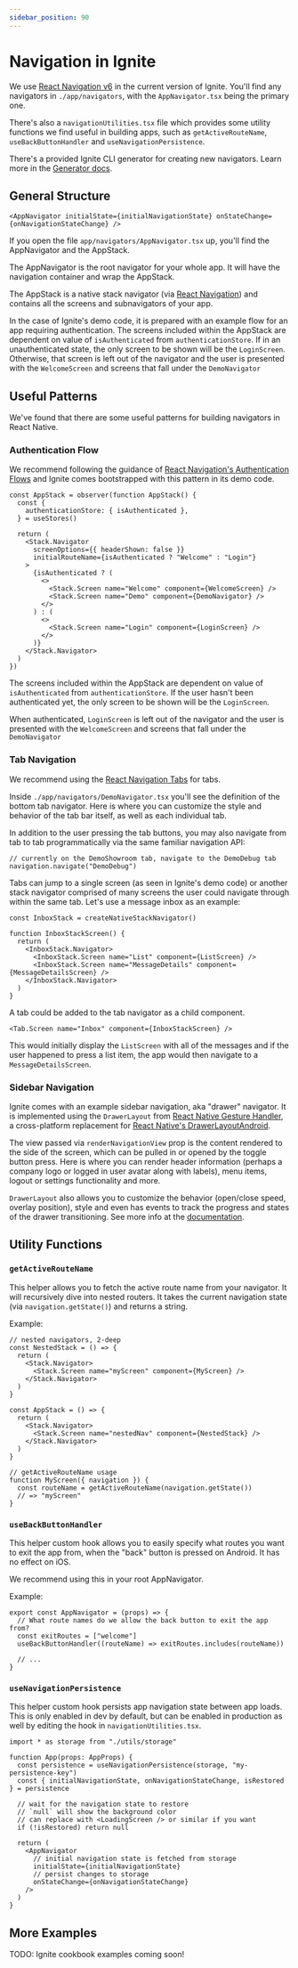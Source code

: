 ```yaml
---
sidebar_position: 90
---
```


# Navigation in Ignite

We use [React Navigation v6](https://reactnavigation.org/docs/getting-started/) in the current version of Ignite. You'll find any navigators in `./app/navigators`, with the `AppNavigator.tsx` being the primary one.

There's also a `navigationUtilities.tsx` file which provides some utility functions we find useful in building apps, such as `getActiveRouteName`, `useBackButtonHandler` and `useNavigationPersistence`.

There's a provided Ignite CLI generator for creating new navigators. Learn more in the [Generator docs](../Generators.md#navigator-generator).

## General Structure

```tsx
<AppNavigator initialState={initialNavigationState} onStateChange={onNavigationStateChange} />
```

If you open the file `app/navigators/AppNavigator.tsx` up, you'll find the AppNavigator and the AppStack.

The AppNavigator is the root navigator for your whole app. It will have the navigation container and wrap the AppStack.

The AppStack is a native stack navigator (via [React Navigation](https://reactnavigation.org/docs/hello-react-navigation#creating-a-native-stack-navigator)) and contains all the screens and subnavigators of your app.

In the case of Ignite's demo code, it is prepared with an example flow for an app requiring authentication. The screens included within the AppStack are dependent on value of `isAuthenticated` from `authenticationStore`. If in an unauthenticated state, the only screen to be shown will be the `LoginScreen`. Otherwise, that screen is left out of the navigator and the user is presented with the `WelcomeScreen` and screens that fall under the `DemoNavigator`

## Useful Patterns

We've found that there are some useful patterns for building navigators in React Native.

### Authentication Flow

We recommend following the guidance of [React Navigation's Authentication Flows](https://reactnavigation.org/docs/auth-flow/) and Ignite comes bootstrapped with this pattern in its demo code.

```tsx
const AppStack = observer(function AppStack() {
  const {
    authenticationStore: { isAuthenticated },
  } = useStores()

  return (
    <Stack.Navigator
      screenOptions={{ headerShown: false }}
      initialRouteName={isAuthenticated ? "Welcome" : "Login"}
    >
      {isAuthenticated ? (
        <>
          <Stack.Screen name="Welcome" component={WelcomeScreen} />
          <Stack.Screen name="Demo" component={DemoNavigator} />
        </>
      ) : (
        <>
          <Stack.Screen name="Login" component={LoginScreen} />
        </>
      )}
    </Stack.Navigator>
  )
})
```

The screens included within the AppStack are dependent on value of `isAuthenticated` from `authenticationStore`. If the user hasn't been authenticated yet, the only screen to be shown will be the `LoginScreen`.

When authenticated, `LoginScreen` is left out of the navigator and the user is presented with the `WelcomeScreen` and screens that fall under the `DemoNavigator`

### Tab Navigation

We recommend using the [React Navigation Tabs](https://reactnavigation.org/docs/tab-based-navigation/) for tabs.

Inside `./app/navigators/DemoNavigator.tsx` you'll see the definition of the bottom tab navigator. Here is where you can customize the style and behavior of the tab bar itself, as well as each individual tab.

In addition to the user pressing the tab buttons, you may also navigate from tab to tab programmatically via the same familiar navigation API:

```tsx
// currently on the DemoShowroom tab, navigate to the DemoDebug tab
navigation.navigate("DemoDebug")
```

Tabs can jump to a single screen (as seen in Ignite's demo code) or another stack navigator comprised of many screens the user could navigate through within the same tab. Let's use a message inbox as an example:

```tsx
const InboxStack = createNativeStackNavigator()

function InboxStackScreen() {
  return (
    <InboxStack.Navigator>
      <InboxStack.Screen name="List" component={ListScreen} />
      <InboxStack.Screen name="MessageDetails" component={MessageDetailsScreen} />
    </InboxStack.Navigator>
  )
}
```

A tab could be added to the tab navigator as a child component.

`<Tab.Screen name="Inbox" component={InboxStackScreen} />`

This would initially display the `ListScreen` with all of the messages and if the user happened to press a list item, the app would then navigate to a `MessageDetailsScreen`.

### Sidebar Navigation

Ignite comes with an example sidebar navigation, aka "drawer" navigator. It is implemented using the `DrawerLayout` from [React Native Gesture Handler](https://docs.swmansion.com/react-native-gesture-handler/docs/api/components/drawer-layout/), a cross-platform replacement for [React Native's DrawerLayoutAndroid](https://reactnative.dev/docs/drawerlayoutandroid.html).

The view passed via `renderNavigationView` prop is the content rendered to the side of the screen, which can be pulled in or opened by the toggle button press. Here is where you can render header information (perhaps a company logo or logged in user avatar along with labels), menu items, logout or settings functionality and more.

`DrawerLayout` also allows you to customize the behavior (open/close speed, overlay position), style and even has events to track the progress and states of the drawer transitioning. See more info at the [documentation](https://docs.swmansion.com/react-native-gesture-handler/docs/api/components/drawer-layout/).

## Utility Functions

### `getActiveRouteName`

This helper allows you to fetch the active route name from your navigator. It will recursively dive into nested routers. It takes the current navigation state (via `navigation.getState()`) and returns a string.

Example:

```tsx
// nested navigators, 2-deep
const NestedStack = () => {
  return (
    <Stack.Navigator>
      <Stack.Screen name="myScreen" component={MyScreen} />
    </Stack.Navigator>
  )
}

const AppStack = () => {
  return (
    <Stack.Navigator>
      <Stack.Screen name="nestedNav" component={NestedStack} />
    </Stack.Navigator>
  )
}

// getActiveRouteName usage
function MyScreen({ navigation }) {
  const routeName = getActiveRouteName(navigation.getState())
  // => "myScreen"
}
```

### `useBackButtonHandler`

This helper custom hook allows you to easily specify what routes you want to exit the app from, when the "back" button is pressed on Android. It has no effect on iOS.

We recommend using this in your root AppNavigator.

Example:

```tsx
export const AppNavigator = (props) => {
  // What route names do we allow the back button to exit the app from?
  const exitRoutes = ["welcome"]
  useBackButtonHandler((routeName) => exitRoutes.includes(routeName))

  // ...
}
```

### `useNavigationPersistence`

This helper custom hook persists app navigation state between app loads. This is only enabled in dev by default, but can be enabled in production as well by editing the hook in `navigationUtilities.tsx`.

```tsx
import * as storage from "./utils/storage"

function App(props: AppProps) {
  const persistence = useNavigationPersistence(storage, "my-persistence-key")
  const { initialNavigationState, onNavigationStateChange, isRestored } = persistence

  // wait for the navigation state to restore
  // `null` will show the background color
  // can replace with <LoadingScreen /> or similar if you want
  if (!isRestored) return null

  return (
    <AppNavigator
      // initial navigation state is fetched from storage
      initialState={initialNavigationState}
      // persist changes to storage
      onStateChange={onNavigationStateChange}
    />
  )
}
```

## More Examples

TODO: Ignite cookbook examples coming soon!
